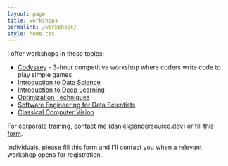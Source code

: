 ```yaml
---
layout: page
title: workshops
permalink: /workshops/
style: home.css
---
```


I offer workshops in these topics:

* <a href='https://codyssey.andersource.dev' target='_blank'>Codyssey</a> - 3-hour competitive workshop where coders write code to play simple games
* <a href='https://andersource-public.s3.us-west-2.amazonaws.com/workshops/intro2ds.pdf' target='_blank'>Introduction to Data Science</a>
* <a href='https://andersource-public.s3.us-west-2.amazonaws.com/workshops/intro2dl.pdf' target='_blank'>Introduction to Deep Learning</a>
* <a href='https://andersource-public.s3.us-west-2.amazonaws.com/workshops/optimization.pdf' target='_blank'>Optimization Techniques</a>
* <a href='https://andersource-public.s3.us-west-2.amazonaws.com/workshops/se4ds.pdf' target='_blank'>Software Engineering for Data Scientists</a>
* <a href='https://andersource-public.s3.us-west-2.amazonaws.com/workshops/classical_cv.pdf' target='_blank'>Classical Computer Vision</a>

For corporate training, contact me (<a href="mailto:daniel@andersource.dev">daniel@andersource.dev</a>) or fill <a href="https://docs.google.com/forms/d/e/1FAIpQLScIO5OdSrOzMn_CVx0ChOM6ePiu1UzIEpfwWmRvKr32QmB98w/viewform?usp=sf_link" target="_blank">this form</a>.

Individuals, please fill <a href="https://docs.google.com/forms/d/e/1FAIpQLSfQRzhWEGTdCAgdN5V4QLClG1eyj-2CCjHNCNHX951RxVe4lg/viewform?usp=sf_link" target="_blank">this form</a> and I'll contact you when a relevant workshop opens for registration.

